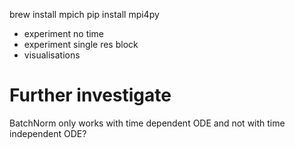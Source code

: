 brew install mpich
pip install mpi4py


* experiment no time
* experiment single res block
* visualisations

# Further investigate
BatchNorm only works with time dependent ODE and not with time independent ODE?